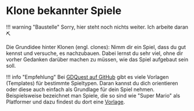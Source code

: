# Klone bekannter Spiele

!!! warning "Baustelle"
    Sorry, hier steht noch nichts weiter. Ich arbeite daran ⛏

Die Grundidee hinter Klonen (engl. clones):
Nimm dir ein Spiel, dass du gut kennst und versuche, es nachzubauen. Dabei lernst du sehr viel, ohne dir vorher Gedanken darüber machen zu müssen, wie das Spiel aufgebaut sein soll.

!!! info "Empfehlung"
    Bei [GDQuest auf GitHub](https://github.com/GDQuest) gibt es viele Vorlagen (Templates) für bestimmte Spieltypen. Daran kannst du dich orientieren oder diese auch einfach als Grundlage für dein Spiel nehmen. Beispielsweise bezeichnet man Spiele, die so sind wie "Super Mario" als Platformer und dazu findest du dort eine [Vorlage](https://github.com/GDQuest/godot-beginner-2d-platformer).